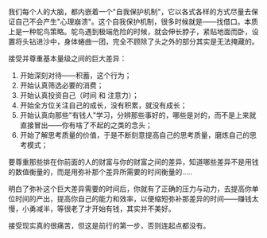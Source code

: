 
我们每个人的大脑，都内嵌着一个"自我保护机制"，它以各式各样的方式尽量去保证自己不会产生"心理崩溃"。这个自我保护机制，很多时候就是——找借口。本质上是一种鸵鸟策略。鸵鸟遇到极端危险的时候，就会伸长脖子，紧贴地面而卧，设置将头钻进沙中，身体蜷曲一团，完全不顾除了头之外的部分其实是无法掩藏的。

接受并尊重基本量级之间的巨大差异：

1. 开始深刻对待——积蓄，这个行为；
2. 开始认真筛选必要的消费；
3. 开始认真投资自己（时间 和 注意力）；
4. 开始全方位关注自己的成长，没有积累，就没有成长；
5. 开始认真向那些"有钱人"学习，分辨那些事好的，哪些是对的，而不是上来就直接冒出——你有啥了不起的之类的念头；
6. 开始了解思考质量的价值，于是不断刻意提高自己的思考质量，磨炼自己的思考模式；

要尊重那些排在你前面的人的财富与你的财富之间的差异，知道哪些差异不是用钱的数值衡量的，而是用弥补那个差异所需要的时间衡量的.....

明白了弥补这个巨大差异需要的时间后，你就有了正确的压力与动力，去提高你单位时间的产出，提高你自己的能力和效率，以便缩短弥补那差异的时间——赚钱太慢，小勇减半，等很老了才开始有钱，其实并不美好。

接受现实真的很痛苦，但这是前行的第一步，否则连起点都没有。


